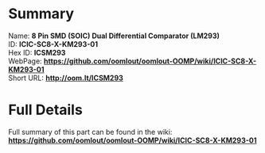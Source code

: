
Summary
=================
  
Name: __8 Pin SMD (SOIC) Dual Differential Comparator (LM293)__    
ID: __ICIC-SC8-X-KM293-01__   
Hex ID: __ICSM293__   
WebPage: __https://github.com/oomlout/oomlout-OOMP/wiki/ICIC-SC8-X-KM293-01__   
Short URL: __http://oom.lt/ICSM293__   

Full Details
==========================
Full summary of this part can be found in the wiki:   
__https://github.com/oomlout/oomlout-OOMP/wiki/ICIC-SC8-X-KM293-01__    

